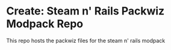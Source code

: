 # Create: Steam n' Rails Packwiz Modpack Repo

This repo hosts the packwiz files for the steam n' rails modpack
